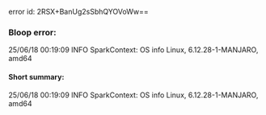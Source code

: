 error id: 2RSX+BanUg2sSbhQYOVoWw==
### Bloop error:

25/06/18 00:19:09 INFO SparkContext: OS info Linux, 6.12.28-1-MANJARO, amd64
#### Short summary: 

25/06/18 00:19:09 INFO SparkContext: OS info Linux, 6.12.28-1-MANJARO, amd64